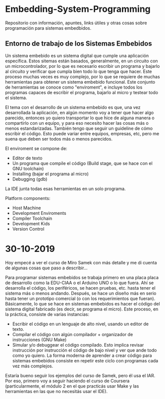 # Embedding-System-Programming

Repositorio con información, apuntes, links útiles y otras cosas sobre programación para sistemas embedbidos.

## Entorno de trabajo de los Sistemas Embebidos

Un sistema embebido es un sistema digital que cumple una aplicación específica. Estos sitemas están basados, generalmente, en un circuito con un microcontrolador, por lo que es necesario escribir un programa y bajarlo al circuito y verificar que cumpla bien todo lo que tenga que hacer. Este proceso muchas veces es muy complejo, por lo que se requiere de muchas herramientas para obtener un sistema embebido funcional. Este conjunto de herramientas se conoce como "enviroment", e incluye todos los programas capaces de escribir el programa, bajarlo al micro y testear todo el sistema.

El tema con el desarrollo de un sistema embebido es que, una vez desarrollada la aplicación, en algún momento voy a tener que hacer algo parecido, entonces yo quiero transportar lo que hice de alguna manera o compartirlo con un equipo, y para eso necesito hacer las cosas más o menos estandarizadas. También tengo que seguir un guideline de cómo escribir el código. Esto puede variar entre equipos, empresas, etc, pero me suena que deben ser todos más o menos parecidos.

El enviroment se compone de:

* Editor de texto
* Un programa que compile el código (Build stage, que se hace con el GNU toolchain)
* Installing (bajar el programa al micro)
* Debugging (gdb)

La IDE junta todas esas herramientas en un solo programa.


Platform components:

* Host Machine
* Development Enviroments
* Compiler Toolchain
* Development Kids
* Version Control


# 30-10-2019

Hoy empecé a ver el curso de Miro Samek con más detalle y me di cuenta de algunas cosas que paso a describir...

Para programar sistemas embebidos se trabaja primero en una placa placa de desarrollo como la EDU-CIAA o el Arduino UNO o lo que fuera. Ahí se desarrolla el código, los periféricos, se hacen pruebas, etc. hasta tener el sistema más o menos andando. Después, se hace un diseño más en serio hasta tener un prototipo comercial (o con los requerimientos que fueran). Básicamente, lo que se hace en sistemas embebidos es hacer el código del sistema digital fabricado (es decir, se programa el micro). Este proceso, en la práctica, consiste de varias instancias:
* Escribir el código en un lenguaje de alto nivel, usando un editor de texto.
* Compilar el código con algún compilador + organizador de instrucciones (GNU Make)
* Simular y/o debuggear el código compilado. Esto implica revisar instrucción por instrucción el código de bajo nivel y ver que ande todo como yo quiero.
La forma moderna de aprender a crear código para sistemas embebidos consiste en repetir este ciclo con programas cada vez más complejos. 

Estaría bueno seguir los ejemplos del curso de Samek, pero él usa el IAR. Por eso, primero voy a seguir haciendo el curso de Coursera (particularmente, el módulo 2 en el que practicás usar Make y las herramientas en las que no necesitás usar el IDE). 
